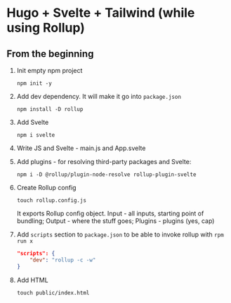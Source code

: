 # Hugo + Svelte + Tailwind (while using Rollup)

## From the beginning

1. Init empty npm project
    ```
    npm init -y
    ```

2. Add dev dependency. It will make it go into `package.json`

    ```
    npm install -D rollup
    ```

3. Add Svelte

    ```
    npm i svelte
    ```

4. Write JS and Svelte - main.js and App.svelte

5. Add plugins - for resolving third-party packages and Svelte:
    ```
    npm i -D @rollup/plugin-node-resolve rollup-plugin-svelte
    ```

6. Create Rollup config
    ```
    touch rollup.config.js
    ```    
    It exports Rollup config object. Input - all inputs, starting point of bundling; Output - where the stuff goes; Plugins - plugins (yes, cap)

7. Add `scripts` section to `package.json` to be able to invoke rollup with `rpm run x`

    ```json
    "scripts": {
        "dev": "rollup -c -w"
    } 
    ```

8. Add HTML
    ```
    touch public/index.html
    ```    